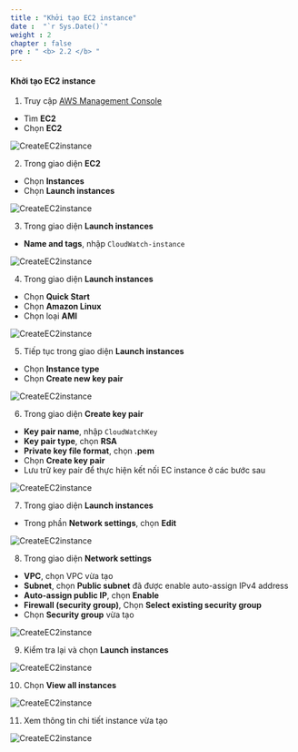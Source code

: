 ```yaml
---
title : "Khởi tạo EC2 instance"
date :  "`r Sys.Date()`" 
weight : 2 
chapter : false
pre : " <b> 2.2 </b> "
---
```


#### Khởi tạo EC2 instance

1.  Truy cập [AWS Management Console](https://aws.amazon.com/console/)

- Tìm **EC2**
- Chọn **EC2**

![CreateEC2instance](/images/2-Prerequiste/2.1-Createec2instance/00015-createec2instance.png)

2. Trong giao diện **EC2**

- Chọn **Instances**
- Chọn **Launch instances**

![CreateEC2instance](/images/2-Prerequiste/2.1-Createec2instance/00016-createec2instance.png)

3. Trong giao diện **Launch instances**

- **Name and tags**, nhập ```CloudWatch-instance```

![CreateEC2instance](/images/2-Prerequiste/2.1-Createec2instance/00017-createec2instance.png)

4. Trong giao diện **Launch instances**

- Chọn **Quick Start**
- Chọn **Amazon Linux**
- Chọn loại **AMI**

![CreateEC2instance](/images/2-Prerequiste/2.1-Createec2instance/00018-createec2instance.png)

5. Tiếp tục trong giao diện **Launch instances**

- Chọn **Instance type**
- Chọn **Create new key pair**

![CreateEC2instance](/images/2-Prerequiste/2.1-Createec2instance/00019-createec2instance.png)

6. Trong giao diện **Create key pair**

- **Key pair name**, nhập ```CloudWatchKey```
- **Key pair type**, chọn **RSA**
- **Private key file format**, chọn **.pem**
- Chọn **Create key pair**
- Lưu trữ key pair để thực hiện kết nối EC instance ở các bước sau

![CreateEC2instance](/images/2-Prerequiste/2.1-Createec2instance/00020-createec2instance.png)

7. Trong giao diện **Launch instances**

- Trong phần **Network settings**, chọn **Edit**

![CreateEC2instance](/images/2-Prerequiste/2.1-Createec2instance/00021-createec2instance.png)

8. Trong giao diện **Network settings**

- **VPC**, chọn VPC vừa tạo
- **Subnet**, chọn **Public subnet** đã được enable auto-assign IPv4 address
- **Auto-assign public IP**, chọn **Enable**
- **Firewall (security group)**, Chọn **Select existing security group**
- Chọn **Security group** vừa tạo

![CreateEC2instance](/images/2-Prerequiste/2.1-Createec2instance/00022-createec2instance.png)

9. Kiểm tra lại và chọn **Launch instances**

![CreateEC2instance](/images/2-Prerequiste/2.1-Createec2instance/00023-createec2instance.png)

10. Chọn **View all instances**

![CreateEC2instance](/images/2-Prerequiste/2.1-Createec2instance/00024-createec2instance.png)

11. Xem thông tin chi tiết instance vừa tạo

![CreateEC2instance](/images/2-Prerequiste/2.1-Createec2instance/00025-createec2instance.png)

